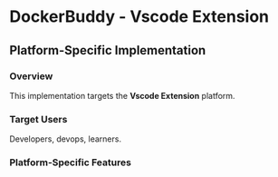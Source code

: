 # DockerBuddy - Vscode Extension

## Platform-Specific Implementation

### Overview
This implementation targets the **Vscode Extension** platform.

### Target Users
Developers, devops, learners.

### Platform-Specific Features
